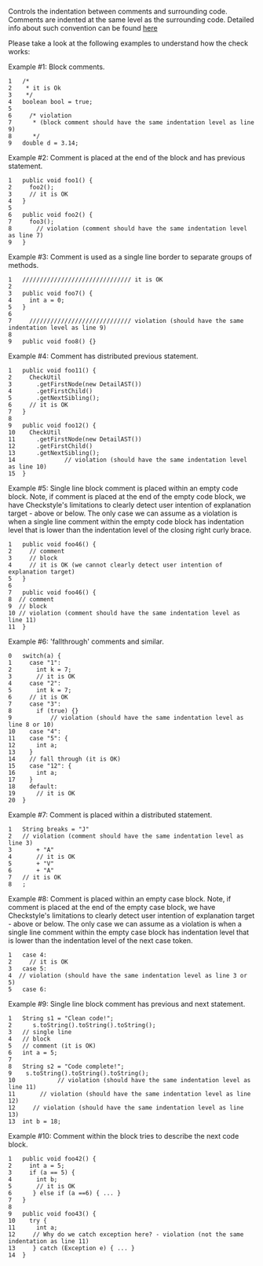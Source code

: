 Controls the indentation between comments and surrounding code. Comments
are indented at the same level as the surrounding code. Detailed info
about such convention can be found
[here](styleguides/google-java-style-20180523/javaguide.html#s4.8.6.1-block-comment-style)

Please take a look at the following examples to understand how the check
works:

Example #1: Block comments.

    1   /*
    2    * it is Ok
    3    */
    4   boolean bool = true;
    5
    6     /* violation
    7      * (block comment should have the same indentation level as line 9)
    8      */
    9   double d = 3.14;
            

Example #2: Comment is placed at the end of the block and has previous
statement.

    1   public void foo1() {
    2     foo2();
    3     // it is OK
    4   }
    5
    6   public void foo2() {
    7     foo3();
    8       // violation (comment should have the same indentation level as line 7)
    9   }
            

Example #3: Comment is used as a single line border to separate groups
of methods.

    1   /////////////////////////////// it is OK
    2
    3   public void foo7() {
    4     int a = 0;
    5   }
    6
    7     ///////////////////////////// violation (should have the same indentation level as line 9)
    8
    9   public void foo8() {}
            

Example #4: Comment has distributed previous statement.

    1   public void foo11() {
    2     CheckUtil
    3       .getFirstNode(new DetailAST())
    4       .getFirstChild()
    5       .getNextSibling();
    6     // it is OK
    7   }
    8
    9   public void foo12() {
    10    CheckUtil
    11      .getFirstNode(new DetailAST())
    12      .getFirstChild()
    13      .getNextSibling();
    14              // violation (should have the same indentation level as line 10)
    15  }
            

Example #5: Single line block comment is placed within an empty code
block. Note, if comment is placed at the end of the empty code block, we
have Checkstyle's limitations to clearly detect user intention of
explanation target - above or below. The only case we can assume as a
violation is when a single line comment within the empty code block has
indentation level that is lower than the indentation level of the
closing right curly brace.

    1   public void foo46() {
    2     // comment
    3     // block
    4     // it is OK (we cannot clearly detect user intention of explanation target)
    5   }
    6
    7   public void foo46() {
    8  // comment
    9  // block
    10 // violation (comment should have the same indentation level as line 11)
    11  }
            

Example #6: 'fallthrough' comments and similar.

    0   switch(a) {
    1     case "1":
    2       int k = 7;
    3       // it is OK
    4     case "2":
    5       int k = 7;
    6     // it is OK
    7     case "3":
    8       if (true) {}
    9           // violation (should have the same indentation level as line 8 or 10)
    10    case "4":
    11    case "5": {
    12      int a;
    13    }
    14    // fall through (it is OK)
    15    case "12": {
    16      int a;
    17    }
    18    default:
    19      // it is OK
    20  }
            

Example #7: Comment is placed within a distributed statement.

    1   String breaks = "J"
    2   // violation (comment should have the same indentation level as line 3)
    3       + "A"
    4       // it is OK
    5       + "V"
    6       + "A"
    7   // it is OK
    8   ;
            

Example #8: Comment is placed within an empty case block. Note, if
comment is placed at the end of the empty case block, we have
Checkstyle's limitations to clearly detect user intention of explanation
target - above or below. The only case we can assume as a violation is
when a single line comment within the empty case block has indentation
level that is lower than the indentation level of the next case token.

    1   case 4:
    2     // it is OK
    3   case 5:
    4  // violation (should have the same indentation level as line 3 or 5)
    5   case 6:
            

Example #9: Single line block comment has previous and next statement.

    1   String s1 = "Clean code!";
    2      s.toString().toString().toString();
    3   // single line
    4   // block
    5   // comment (it is OK)
    6   int a = 5;
    7
    8   String s2 = "Code complete!";
    9    s.toString().toString().toString();
    10            // violation (should have the same indentation level as line 11)
    11       // violation (should have the same indentation level as line 12)
    12     // violation (should have the same indentation level as line 13)
    13  int b = 18;
            

Example #10: Comment within the block tries to describe the next code
block.

    1   public void foo42() {
    2     int a = 5;
    3     if (a == 5) {
    4       int b;
    5       // it is OK
    6      } else if (a ==6) { ... }
    7   }
    8
    9   public void foo43() {
    10    try {
    11      int a;
    12     // Why do we catch exception here? - violation (not the same indentation as line 11)
    13     } catch (Exception e) { ... }
    14  }
